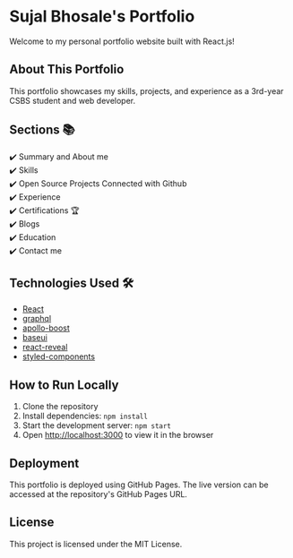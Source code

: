 # Sujal Bhosale's Portfolio

Welcome to my personal portfolio website built with React.js!

## About This Portfolio

This portfolio showcases my skills, projects, and experience as a 3rd-year CSBS student and web developer.

## Sections 📚

✔️ Summary and About me  
✔️ Skills  
✔️ Open Source Projects Connected with Github  
✔️ Experience  
✔️ Certifications 🏆  
✔️ Blogs  
✔️ Education  
✔️ Contact me  

## Technologies Used 🛠️

- [React](https://reactjs.org/)
- [graphql](https://graphql.org/)
- [apollo-boost](https://www.apollographql.com/docs/react/get-started/)
- [baseui](https://github.com/uber/baseweb)
- [react-reveal](https://www.react-reveal.com/)
- [styled-components](https://styled-components.com/)

## How to Run Locally

1. Clone the repository
2. Install dependencies: `npm install`
3. Start the development server: `npm start`
4. Open [http://localhost:3000](http://localhost:3000) to view it in the browser

## Deployment

This portfolio is deployed using GitHub Pages. The live version can be accessed at the repository's GitHub Pages URL.

## License

This project is licensed under the MIT License.